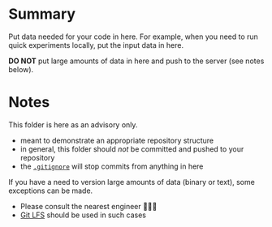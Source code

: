 # Summary
Put data needed for your code in here. For example, when you need to run quick experiments locally, put the input data in here.

**DO NOT** put large amounts of data in here and push to the server (see notes below).

# Notes
This folder is here as an advisory only.
- meant to demonstrate an appropriate repository structure
- in general, this folder should *not* be committed and pushed to your repository
- the [`.gitignore`](../.gitignore) will stop commits from anything in here

If you have a need to version large amounts of data (binary or text), some exceptions can be made.
- Please consult the nearest engineer 👷🏻‍♀️
- [Git LFS](https://git-lfs.github.com/) should be used in such cases